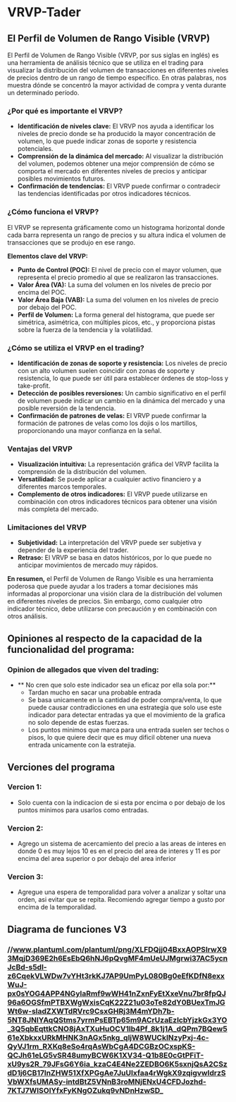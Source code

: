 # VRVP-Tader

## El Perfil de Volumen de Rango Visible (VRVP)

El Perfil de Volumen de Rango Visible (VRVP, por sus siglas en inglés) es una herramienta de análisis técnico que se utiliza en el trading para visualizar la distribución del volumen de transacciones en diferentes niveles de precios dentro de un rango de tiempo específico. En otras palabras, nos muestra dónde se concentró la mayor actividad de compra y venta durante un determinado período.

### ¿Por qué es importante el VRVP?
* **Identificación de niveles clave:** El VRVP nos ayuda a identificar los niveles de precio donde se ha producido la mayor concentración de volumen, lo que puede indicar zonas de soporte y resistencia potenciales.
* **Comprensión de la dinámica del mercado:** Al visualizar la distribución del volumen, podemos obtener una mejor comprensión de cómo se comporta el mercado en diferentes niveles de precios y anticipar posibles movimientos futuros.
* **Confirmación de tendencias:** El VRVP puede confirmar o contradecir las tendencias identificadas por otros indicadores técnicos.

### ¿Cómo funciona el VRVP?
El VRVP se representa gráficamente como un histograma horizontal donde cada barra representa un rango de precios y su altura indica el volumen de transacciones que se produjo en ese rango.

**Elementos clave del VRVP:**

* **Punto de Control (POC):** El nivel de precio con el mayor volumen, que representa el precio promedio al que se realizaron las transacciones.
* **Valor Área (VA):** La suma del volumen en los niveles de precio por encima del POC.
* **Valor Área Baja (VAB):** La suma del volumen en los niveles de precio por debajo del POC.
* **Perfil de Volumen:** La forma general del histograma, que puede ser simétrica, asimétrica, con múltiples picos, etc., y proporciona pistas sobre la fuerza de la tendencia y la volatilidad.

### ¿Cómo se utiliza el VRVP en el trading?
* **Identificación de zonas de soporte y resistencia:** Los niveles de precio con un alto volumen suelen coincidir con zonas de soporte y resistencia, lo que puede ser útil para establecer órdenes de stop-loss y take-profit.
* **Detección de posibles reversiones:** Un cambio significativo en el perfil de volumen puede indicar un cambio en la dinámica del mercado y una posible reversión de la tendencia.
* **Confirmación de patrones de velas:** El VRVP puede confirmar la formación de patrones de velas como los dojis o los martillos, proporcionando una mayor confianza en la señal.

### Ventajas del VRVP
* **Visualización intuitiva:** La representación gráfica del VRVP facilita la comprensión de la distribución del volumen.
* **Versatilidad:** Se puede aplicar a cualquier activo financiero y a diferentes marcos temporales.
* **Complemento de otros indicadores:** El VRVP puede utilizarse en combinación con otros indicadores técnicos para obtener una visión más completa del mercado.

### Limitaciones del VRVP
* **Subjetividad:** La interpretación del VRVP puede ser subjetiva y depender de la experiencia del trader.
* **Retraso:** El VRVP se basa en datos históricos, por lo que puede no anticipar movimientos de mercado muy rápidos.

**En resumen,** el Perfil de Volumen de Rango Visible es una herramienta poderosa que puede ayudar a los traders a tomar decisiones más informadas al proporcionar una visión clara de la distribución del volumen en diferentes niveles de precios. Sin embargo, como cualquier otro indicador técnico, debe utilizarse con precaución y en combinación con otros análisis.

## Opiniones al respecto de la capacidad de la funcionalidad del programa:

### Opinion de allegados que viven del trading:
* ** No cren que solo este indicador sea un eficaz por ella sola por:**
  * Tardan mucho en sacar una probable entrada
   * Se basa unicamente en la cantidad de poder compra/venta, lo que puede causar contradicciones en una estrategia que solo use este indicador para detectar entradas ya que el movimiento de la grafica no solo depende de estas fuerzas.
  * Los puntos minimos que marca para una entrada suelen ser techos o pisos, lo que quiere decir que es muy dificil obtener una nueva entrada unicamente con la estratejia.

## Verciones del programa
### Vercion 1:
* Solo cuenta con la indicacion de si esta por encima o por debajo de los puntos minimos para usarlos como entradas.
### Vercion 2:
* Agrego un sistema de acercamiento del precio a las areas de interes en donde 0 es muy lejos 10 es en el precio del area de interes y 11 es por encima del area superior o por debajo del area inferior
### Vercion 3:
* Agregue una espera de temporalidad para volver a analizar y soltar una orden, asi evitar que se repita. Recomiendo agregar tiempo a gusto por encima de la temporalidad. 
## Diagrama de funciones V3
### //www.plantuml.com/plantuml/png/XLFDQjj04BxxAOPSIrwX93MqjD369E2h6EsEbQ6hNJ6pQvgMF4mUeUJMgrwi37AC5ycnJcBd-s5dl-z6CqekVLWDw7vYHt3rkKJ7AP9UmPyL080Bg0eEfKDfN8exxWuJ-px0sYOG4APP4NGylaRmf9wWH41nZxnFyEtXxeVnu7br8fpQJ96a6OGSfmPTBXWgWxisCqK22Z21u03oTe82dY0BUexTmJGWt6w-sladZXWTdRVrc9CsxGHRj3M4mYDh7b-5NT8JNIYAqQStms7yrmPsEBTp65m9ACrUzaEzlcbYjzkGx3YO_3Q5qbEqttkCNO8jAxTXuHuOCV1lb4Pf_8k1j1A_dQPm7BQew561eXbkxxURkMHNK3nAGx5nkg_qljW8WUCkINzyPxj-4c-QyVJ1rm_RXKq8eSo4rqAsWbCgA4DCGBzOCxspKS-QCJh61eLG5vSR48umyBCW6K1XV34-Q1b8E0cGtPFiT-xU9ys2R_79JFsG6Y6ia_kzaC4E4Ne2ZEDBO6K5sxnjQsA2CSzdD1j6CB17lnZHW51XfXPGgAe7JuUIxfaa4rWgkX9zqigvwldrzSVbWXfsUMASy-intdBtZ5VNnB3roMNjENxU4CFDJozhd-7KTJ7WISOlYfxFyKNgOZukq9vNDnHzwSD_
